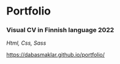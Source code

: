 # Portfolio


### Visual CV in Finnish language 2022

*Html, Css, Sass*


https://dabasmaklar.github.io/portfolio/
